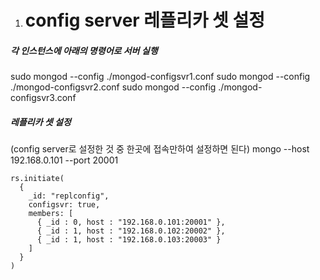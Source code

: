 1. # config server 레플리카 셋 설정

##### 각 인스턴스에 아래의 명령어로 서버 실행

sudo mongod --config ./mongod-configsvr1.conf
sudo mongod --config ./mongod-configsvr2.conf
sudo mongod --config ./mongod-configsvr3.conf

##### 레플리카 셋 설정

(config server로 설정한 것 중 한곳에 접속만하여 설정하면 된다)
mongo --host 192.168.0.101 --port 20001

```
rs.initiate(
  {
    _id: "replconfig",
    configsvr: true,
    members: [
      { _id : 0, host : "192.168.0.101:20001" },
      { _id : 1, host : "192.168.0.102:20002" },
      { _id : 1, host : "192.168.0.103:20003" }
    ]
  }
)
```
